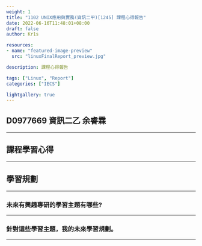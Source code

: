```yaml
---
weight: 1
title: "1102 UNIX應用與實務(資訊二甲)[1245] 課程心得報告"
date: 2022-06-16T11:48:01+08:00
draft: false
author: Kr1s

resources:
- name: "featured-image-preview"
  src: "linuxFinalReport_preview.jpg"

description: 課程心得報告

tags: ["Linux", "Report"]
categories: ["IECS"]

lightgallery: true
---
```


<!--more-->

## D0977669 資訊二乙 余睿霖

---


## 課程學習心得


---


## 學習規劃


---


### 未來有興趣專研的學習主題有哪些?


---


### 針對這些學習主題，我的未來學習規劃。


---